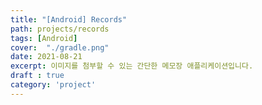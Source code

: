 ```yaml
---
title: "[Android] Records"
path: projects/records
tags: [Android]
cover:  "./gradle.png"
date: 2021-08-21
excerpt: 이미지를 첨부할 수 있는 간단한 메모장 애플리케이션입니다. 
draft : true
category: 'project'
---
```





